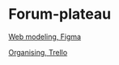 # Forum-plateau
<a  href="https://www.figma.com/file/Ep6MhJjLCYTJO4C13IG1zT/Forum-plateau?type=design&node-id=0-1&mode=design&t=nVnlFoJYW5BzQvEk-0" target="_blank">
  <p>Web modeling, Figma</p>
</a>

<a href="https://trello.com/b/bdjOIPte/forum-plateau" target="_blank">
  <p>Organising, Trello</p>
</a>
